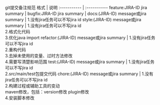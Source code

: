 git提交备注规范
格式 | 说明
:----------- | :-----------
feature:JIRA-ID jira summary | 
bugfix:JIRA-ID jira summary |
docs:(JIRA-ID) message或jira summary | 1.没有jira任务可以不写jira id
style:(JIRA-ID) message或jira summary | 1.没有jira任务可以不写jira id <br> 2.格式化代码<br> 3.优化java import
refactor:(JIRA-ID) message或jira summary | 1.没有jira任务可以不写jira id <br> 2.重构代码 <br> 3.去掉未使用的变量、过时方法修改 <br> 4.需要写清楚影响范围
test:(JIRA-ID) message或jira summary | 1.没有jira任务可以不写jira id <br> 2.src/main/test包提交代码
chore:(JIRA-ID) message或jira summary | 1.没有jira任务可以不写jira id <br> 2.构建过程或辅助工具的变动 <br>maven修改，包括：version修改 plugin修改 <br> 4.安装脚本修改
